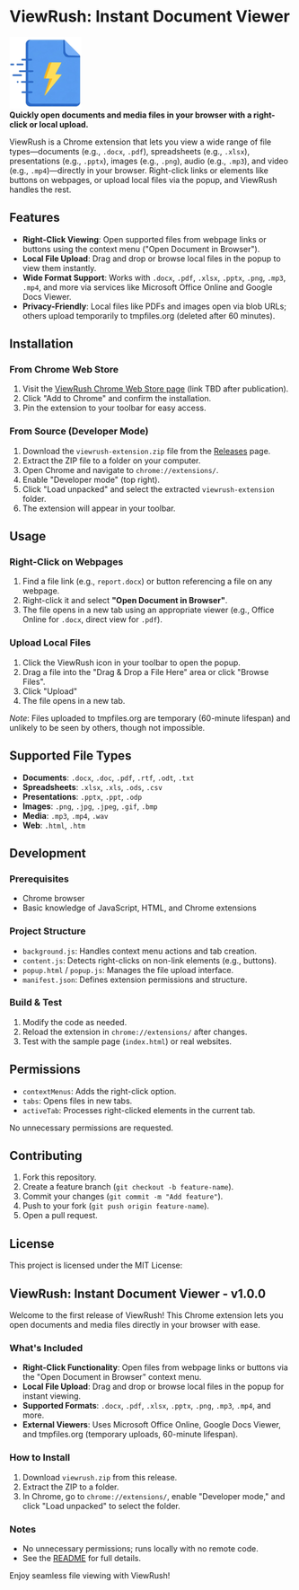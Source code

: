 # ViewRush: Instant Document Viewer

![ViewRush Logo](viewrush-logo-128.png)  
**Quickly open documents and media files in your browser with a right-click or local upload.**

ViewRush is a Chrome extension that lets you view a wide range of file types—documents (e.g., `.docx`, `.pdf`), spreadsheets (e.g., `.xlsx`), presentations (e.g., `.pptx`), images (e.g., `.png`), audio (e.g., `.mp3`), and video (e.g., `.mp4`)—directly in your browser. Right-click links or elements like buttons on webpages, or upload local files via the popup, and ViewRush handles the rest.

## Features
- **Right-Click Viewing**: Open supported files from webpage links or buttons using the context menu ("Open Document in Browser").
- **Local File Upload**: Drag and drop or browse local files in the popup to view them instantly.
- **Wide Format Support**: Works with `.docx`, `.pdf`, `.xlsx`, `.pptx`, `.png`, `.mp3`, `.mp4`, and more via services like Microsoft Office Online and Google Docs Viewer.
- **Privacy-Friendly**: Local files like PDFs and images open via blob URLs; others upload temporarily to tmpfiles.org (deleted after 60 minutes).

## Installation

### From Chrome Web Store
1. Visit the [ViewRush Chrome Web Store page](#) (link TBD after publication).
2. Click "Add to Chrome" and confirm the installation.
3. Pin the extension to your toolbar for easy access.

### From Source (Developer Mode)
1. Download the `viewrush-extension.zip` file from the [Releases](https://github.com/acaringijr/viewrush/releases) page.
2. Extract the ZIP file to a folder on your computer.
3. Open Chrome and navigate to `chrome://extensions/`.
4. Enable "Developer mode" (top right).
5. Click "Load unpacked" and select the extracted `viewrush-extension` folder.
6. The extension will appear in your toolbar.

## Usage

### Right-Click on Webpages
1. Find a file link (e.g., `report.docx`) or button referencing a file on any webpage.
2. Right-click it and select **"Open Document in Browser"**.
3. The file opens in a new tab using an appropriate viewer (e.g., Office Online for `.docx`, direct view for `.pdf`).

### Upload Local Files
1. Click the ViewRush icon in your toolbar to open the popup.
2. Drag a file into the "Drag & Drop a File Here" area or click "Browse Files".
3. Click "Upload"
4. The file opens in a new tab.

*Note*: Files uploaded to tmpfiles.org are temporary (60-minute lifespan) and unlikely to be seen by others, though not impossible.

## Supported File Types
- **Documents**: `.docx`, `.doc`, `.pdf`, `.rtf`, `.odt`, `.txt`
- **Spreadsheets**: `.xlsx`, `.xls`, `.ods`, `.csv`
- **Presentations**: `.pptx`, `.ppt`, `.odp`
- **Images**: `.png`, `.jpg`, `.jpeg`, `.gif`, `.bmp`
- **Media**: `.mp3`, `.mp4`, `.wav`
- **Web**: `.html`, `.htm`

## Development

### Prerequisites
- Chrome browser
- Basic knowledge of JavaScript, HTML, and Chrome extensions

### Project Structure
- `background.js`: Handles context menu actions and tab creation.
- `content.js`: Detects right-clicks on non-link elements (e.g., buttons).
- `popup.html` / `popup.js`: Manages the file upload interface.
- `manifest.json`: Defines extension permissions and structure.

### Build & Test
1. Modify the code as needed.
2. Reload the extension in `chrome://extensions/` after changes.
3. Test with the sample page (`index.html`) or real websites.

## Permissions
- `contextMenus`: Adds the right-click option.
- `tabs`: Opens files in new tabs.
- `activeTab`: Processes right-clicked elements in the current tab.

No unnecessary permissions are requested.

## Contributing
1. Fork this repository.
2. Create a feature branch (`git checkout -b feature-name`).
3. Commit your changes (`git commit -m "Add feature"`).
4. Push to your fork (`git push origin feature-name`).
5. Open a pull request.

## License
This project is licensed under the MIT License:

## ViewRush: Instant Document Viewer - v1.0.0

Welcome to the first release of ViewRush! This Chrome extension lets you open documents and media files directly in your browser with ease.

### What's Included
- **Right-Click Functionality**: Open files from webpage links or buttons via the "Open Document in Browser" context menu.
- **Local File Upload**: Drag and drop or browse local files in the popup for instant viewing.
- **Supported Formats**: `.docx`, `.pdf`, `.xlsx`, `.pptx`, `.png`, `.mp3`, `.mp4`, and more.
- **External Viewers**: Uses Microsoft Office Online, Google Docs Viewer, and tmpfiles.org (temporary uploads, 60-minute lifespan).

### How to Install
1. Download `viewrush.zip` from this release.
2. Extract the ZIP to a folder.
3. In Chrome, go to `chrome://extensions/`, enable "Developer mode," and click "Load unpacked" to select the folder.

### Notes
- No unnecessary permissions; runs locally with no remote code.
- See the [README](https://github.com/acaringijr/viewrush/blob/main/README.md) for full details.

Enjoy seamless file viewing with ViewRush!
